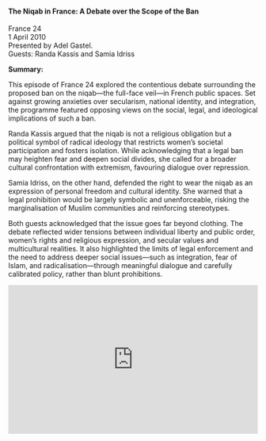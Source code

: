 <h4>The Niqab in France: A Debate over the Scope of the Ban</h4>

France 24  
1 April 2010  
Presented by Adel Gastel.  
Guests: Randa Kassis and Samia Idriss  

<b>Summary:</b>

This episode of France 24 explored the contentious debate surrounding the proposed ban on the niqab—the full-face veil—in French public spaces. Set against growing anxieties over secularism, national identity, and integration, the programme featured opposing views on the social, legal, and ideological implications of such a ban.

Randa Kassis argued that the niqab is not a religious obligation but a political symbol of radical ideology that restricts women’s societal participation and fosters isolation. While acknowledging that a legal ban may heighten fear and deepen social divides, she called for a broader cultural confrontation with extremism, favouring dialogue over repression.

Samia Idriss, on the other hand, defended the right to wear the niqab as an expression of personal freedom and cultural identity. She warned that a legal prohibition would be largely symbolic and unenforceable, risking the marginalisation of Muslim communities and reinforcing stereotypes.

Both guests acknowledged that the issue goes far beyond clothing. The debate reflected wider tensions between individual liberty and public order, women’s rights and religious expression, and secular values and multicultural realities. It also highlighted the limits of legal enforcement and the need to address deeper social issues—such as integration, fear of Islam, and radicalisation—through meaningful dialogue and carefully calibrated policy, rather than blunt prohibitions.

<p></p>
<center>
<div style="display: flex; justify-content: center; position:relative;width: 100%;height: 300px;"><iframe
    src="https://iframe.mediadelivery.net/embed/455361/d25a5042-336e-4374-89c8-00f457277c98?autoplay=false&loop=false&muted=false&preload=true&responsive=true"
    loading="lazy" style="border:0;height:100%;width: 520px;"
    allow="accelerometer;gyroscope;autoplay;encrypted-media;picture-in-picture;" allowfullscreen="true"></iframe>
</div>
</center>  
<p></p>
